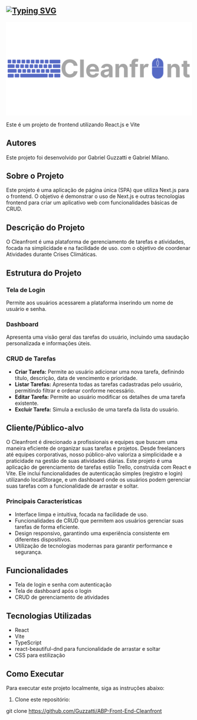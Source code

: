 ## [![Typing SVG](https://readme-typing-svg.herokuapp.com/?color=000000&size=35&left=true&vCenter=true&width=1000&lines=Projeto+Abp+de+Criatividade+e+Inovação;Cleanfront+:%29)](https://git.io/typing-svg)

![imagem](./Imagens/Logo.png)

Este é um projeto de frontend utilizando React.js e Vite

## Autores

Este projeto foi desenvolvido por Gabriel Guzzatti e Gabriel Milano.


## Sobre o Projeto

Este projeto é uma aplicação de página única (SPA) que utiliza Next.js para o frontend. O objetivo é demonstrar o uso de Next.js e outras tecnologias frontend para criar um aplicativo web com funcionalidades básicas de CRUD.

## Descrição do Projeto

O Cleanfront é uma plataforma de gerenciamento de tarefas e atividades, focada na simplicidade e na facilidade de uso. com o objetivo de coordenar Atividades durante Crises Climáticas.

## Estrutura do Projeto

### Tela de Login
Permite aos usuários acessarem a plataforma inserindo um nome de usuário e senha.

### Dashboard
Apresenta uma visão geral das tarefas do usuário, incluindo uma saudação personalizada e informações úteis.

### CRUD de Tarefas
- **Criar Tarefa:** Permite ao usuário adicionar uma nova tarefa, definindo título, descrição, data de vencimento e prioridade.
- **Listar Tarefas:** Apresenta todas as tarefas cadastradas pelo usuário, permitindo filtrar e ordenar conforme necessário.
- **Editar Tarefa:** Permite ao usuário modificar os detalhes de uma tarefa existente.
- **Excluir Tarefa:** Simula a exclusão de uma tarefa da lista do usuário.

## Cliente/Público-alvo

O Cleanfront é direcionado a profissionais e equipes que buscam uma maneira eficiente de organizar suas tarefas e projetos. Desde freelancers até equipes corporativas, nosso público-alvo valoriza a simplicidade e a praticidade na gestão de suas atividades diárias. Este projeto é uma aplicação de gerenciamento de tarefas estilo Trello, construída com React e Vite. Ele inclui funcionalidades de autenticação simples (registro e login) utilizando localStorage, e um dashboard onde os usuários podem gerenciar suas tarefas com a funcionalidade de arrastar e soltar.

### Principais Características

- Interface limpa e intuitiva, focada na facilidade de uso.
- Funcionalidades de CRUD que permitem aos usuários gerenciar suas tarefas de forma eficiente.
- Design responsivo, garantindo uma experiência consistente em diferentes dispositivos.
- Utilização de tecnologias modernas para garantir performance e segurança.

## Funcionalidades

- Tela de login e senha com autenticação
- Tela de dashboard após o login
- CRUD de gerenciamento de atividades

## Tecnologias Utilizadas

- React
- Vite
- TypeScript
- react-beautiful-dnd para funcionalidade de arrastar e soltar
- CSS para estilização

## Como Executar

Para executar este projeto localmente, siga as instruções abaixo:

1. Clone este repositório:

git clone <https://github.com/Guzzatti/ABP-Front-End-Cleanfront>
